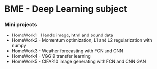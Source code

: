 # BME - Deep Learning subject
### Mini projects

* HomeWork1 - Handle image, html and sound data
* HomeWork2 - Momentum optimization, L1 and L2 regularization with numpy
* HomeWork3 - Weather forecasting with FCN and CNN
* HomeWork4 - VGG19 transfer learning 
* HomeWork5 - CIFAR10 image generating with FCN and CNN GAN
